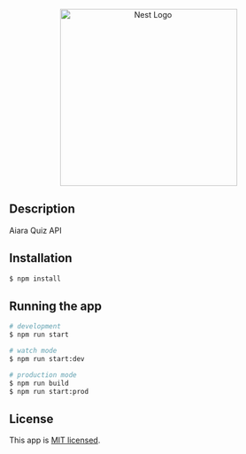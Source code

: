 <p align="center">
  <img src="https://nestjs.com/img/logo_text.svg" width="320" alt="Nest Logo" />
</p>

## Description

Aiara Quiz API 

## Installation

```bash
$ npm install
```

## Running the app

```bash
# development
$ npm run start
```
```bash
# watch mode
$ npm run start:dev
```

```bash
# production mode
$ npm run build
$ npm run start:prod
```

## License

  This app is [MIT licensed](LICENSE).
